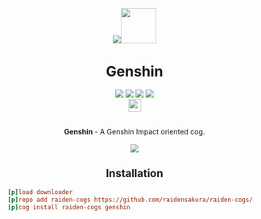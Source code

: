 <p align="center"><img src="https://files.catbox.moe/92mfqx.png"><img src="https://img.icons8.com/cotton/512/settings.png" style="height: 70px;"></p>
<h1 align="center">Genshin</h1>
<div align="center">
 <a href="https://github.com/raidensakura"><img src="https://img.shields.io/badge/raiden--cogs-by%20Raiden-d11df9"></a>
 <a href="https://github.com/Cog-Creators/Red-DiscordBot"><img src="https://img.shields.io/badge/Red%20DiscordBot-V3-red.svg"></a>
 <a href="[https://github.com/raidensakura](https://github.com/python/black)"><img src="https://img.shields.io/badge/code%20style-black-1c1c1c.svg"></a>
 <a href="https://dsc.gg/transience/"><img src="https://discord.com/api/guilds/616969119685935162/widget.png"></a><br>
 <a href="https://ko-fi.com/P5P6D65UW"><img src="https://storage.ko-fi.com/cdn/brandasset/kofi_button_red.png" style="height: 25px;"></a>
</div>
<br>
<p align="center"><b>Genshin</b> - A Genshin Impact oriented cog.<br><br>
<img src="https://media.discordapp.net/attachments/964625519977046076/1064978699914596414/image.png">

</p>

<h2 align="center">Installation</h2>

```ini
[p]load downloader
[p]repo add raiden-cogs https://github.com/raidensakura/raiden-cogs/
[p]cog install raiden-cogs genshin
```
